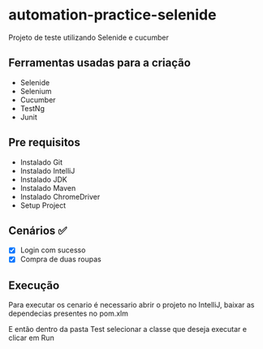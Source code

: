 # automation-practice-selenide
Projeto de teste utilizando Selenide e cucumber

## Ferramentas usadas para a criação 
* Selenide
* Selenium
* Cucumber
* TestNg
* Junit

## Pre requisitos

* Instalado Git
* Instalado IntelliJ
* Instalado JDK
* Instalado Maven
* Instalado ChromeDriver
* Setup Project

 ## Cenários :white_check_mark:

- [x] Login com sucesso
- [x] Compra de duas roupas

## Execução
Para executar os cenario é necessario abrir o projeto no IntelliJ, baixar as dependecias presentes no pom.xlm

E então dentro da pasta Test selecionar a classe que deseja executar e clicar em Run

